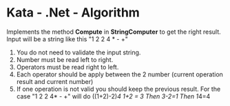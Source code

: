 # Kata - .Net  - Algorithm


Implements the method **Compute** in **StringComputer** to get the right result. 
Input will be a string like this "1 2 2 4 * - +"
1. You do not need to validate the input string.
2. Number must be read left to right.
3. Operators must be read right to left.
4. Each operator should be apply between the 2 number (current operation result and current number)
5. If one operation is not valid you should keep the previous result.
For the case "1 2 2  4* - +" will do ((1+2)-2)*4
1+2 = 3 Then 3-2=1 Then 1*4=4